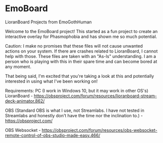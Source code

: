 # EmoBoard
LioranBoard Projects from EmoGothHuman

Welcome to the EmoBoard project!  This started as a fun project to create an interactive overlay for Phasmophobia and has shown me so much potential.

Caution:  I make no promises that these files will not cause unwanted actions on your system.  If there are crashes related to LioranBoard, I cannot help with those. These files are taken with an "As-Is" understanding.  I am a person who is playing with this in their spare time and can become bored at any moment.

That being said, I'm excited that you're taking a look at this and potentially interested in using what I've been working on!

Requirements:
PC (I work in Windows 10, but it may work in other OS's)
LioranBoard - https://obsproject.com/forum/resources/lioranboard-stream-deck-animator.862/

OBS (Standard OBS is what I use, not Streamlabs.  I have not tested in Streamlabs and honestly don't have the time nor the inclination to.) - https://obsproject.com/

OBS Websocket - https://obsproject.com/forum/resources/obs-websocket-remote-control-of-obs-studio-made-easy.466/

